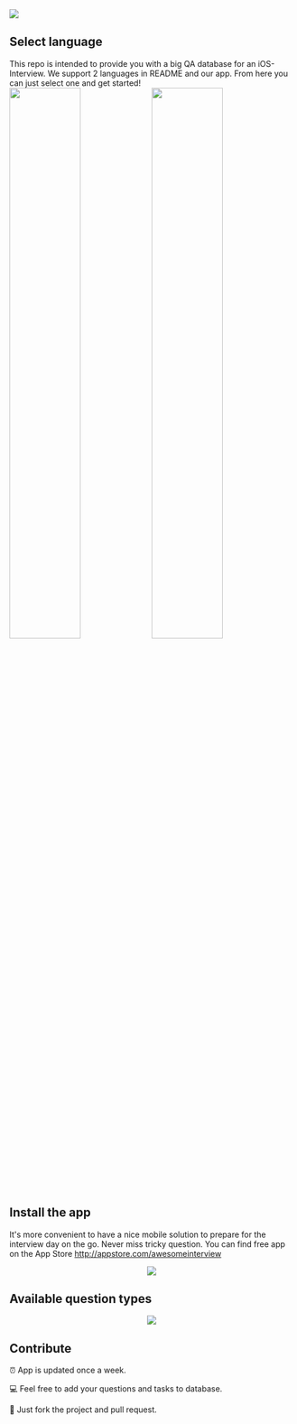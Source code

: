 
<img src="https://github.com/dashvlas/awesome-ios-interview/blob/master/Resources/Main.png">

## Select language
This repo is intended to provide you with a big QA database for an iOS-Interview. We support 2 languages in README and our app. From here you can just select one and get started!   
<a href="https://github.com/dashvlas/awesome-ios-interview/blob/master/Resources/Russian.md"><img src="https://github.com/dashvlas/awesome-ios-interview/blob/master/Resources/Artboard-filled-left.png" width=50%></a><a href="https://github.com/dashvlas/awesome-ios-interview/blob/master/Resources/English.md"><img src="https://github.com/dashvlas/awesome-ios-interview/blob/master/Resources/Artboard-filled-right.png" width=50%></a>

## Install the app  
It's more convenient to have a nice mobile solution to prepare for the interview day on the go. Never miss tricky question. You can find free app on the App Store http://appstore.com/awesomeinterview   
<p align="center"><img src="https://github.com/dashvlas/awesome-ios-interview/blob/master/Resources/Devices.jpg"></p>

## Available question types
<p align="center"><img src="https://github.com/dashvlas/awesome-ios-interview/blob/master/Resources/Available QA types.png"></p>

## Contribute
⏰ App is updated once a week.

💻 Feel free to add your questions and tasks to database.

🚀 Just fork the project and pull request.
